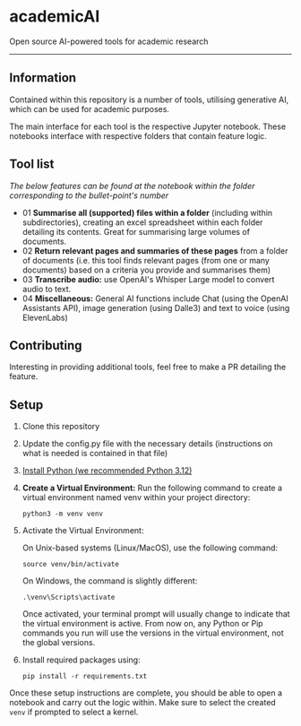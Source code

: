 # academicAI

Open source AI-powered tools for academic research

---

## Information

Contained within this repository is a number of tools, utilising generative AI,
which can be used for academic purposes.

The main interface for each tool is the respective Jupyter notebook. These
notebooks interface with respective folders that contain feature logic.

## Tool list

_The below features can be found at the notebook within the folder corresponding
to the bullet-point's number_

- 01 **Summarise all (supported) files within a folder** (including within
  subdirectories), creating an excel spreadsheet within each folder detailing
  its contents. Great for summarising large volumes of documents.
- 02 **Return relevant pages and summaries of these pages** from a folder of
  documents (i.e. this tool finds relevant pages (from one or many documents)
  based on a criteria you provide and summarises them)
- 03 **Transcribe audio:** use OpenAI's Whisper Large model to convert audio to
  text.
- 04 **Miscellaneous:** General AI functions include Chat (using the OpenAI
  Assistants API), image generation (using Dalle3) and text to voice (using
  ElevenLabs)

## Contributing

Interesting in providing additional tools, feel free to make a PR detailing the
feature.

## Setup

1. Clone this repository
2. Update the config.py file with the necessary details (instructions on what is
   needed is contained in that file)
3. [Install Python (we recommended Python 3.12)](https://www.python.org/downloads/)
4. **Create a Virtual Environment:** Run the following command to create a
   virtual environment named venv within your project directory:

   `python3 -m venv venv`

5. Activate the Virtual Environment:

   On Unix-based systems (Linux/MacOS), use the following command:

   `source venv/bin/activate`

   On Windows, the command is slightly different:

   `.\venv\Scripts\activate`

   Once activated, your terminal prompt will usually change to indicate that the
   virtual environment is active. From now on, any Python or Pip commands you
   run will use the versions in the virtual environment, not the global
   versions.

6. Install required packages using:

   `pip install -r requirements.txt`

Once these setup instructions are complete, you should be able to open a
notebook and carry out the logic within. Make sure to select the created `venv`
if prompted to select a kernel.
